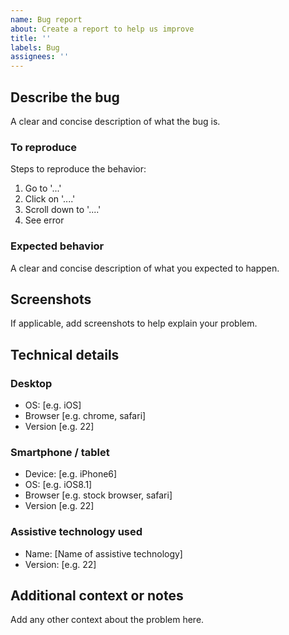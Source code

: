 ```yaml
---
name: Bug report
about: Create a report to help us improve
title: ''
labels: Bug
assignees: ''
---
```


## Describe the bug

A clear and concise description of what the bug is.

### To reproduce

Steps to reproduce the behavior:

1. Go to '...'
2. Click on '....'
3. Scroll down to '....'
4. See error

### Expected behavior

A clear and concise description of what you expected to happen.

## Screenshots

If applicable, add screenshots to help explain your problem.

## Technical details

### Desktop

- OS: [e.g. iOS]
- Browser [e.g. chrome, safari]
- Version [e.g. 22]

### Smartphone / tablet

- Device: [e.g. iPhone6]
- OS: [e.g. iOS8.1]
- Browser [e.g. stock browser, safari]
- Version [e.g. 22]

### Assistive technology used

- Name: [Name of assistive technology]
- Version: [e.g. 22]

## Additional context or notes

Add any other context about the problem here.
